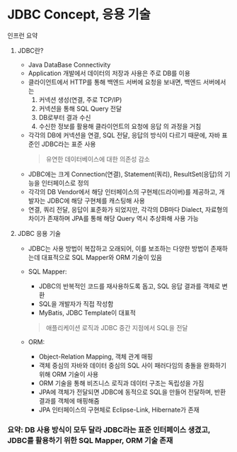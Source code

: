 # JDBC Concept, 응용 기술

인프런 요약

1. JDBC란?
	- Java DataBase Connectivity
	- Application 개발에서 데이터의 저장과 사용은 주로 DB를 이용
	- 클라이언트에서 HTTP를 통해 백엔드 서버에 요청을 보내면, 백엔드 서버에서는
		1) 커넥션 생성(연결, 주로 TCP/IP)
		2) 커넥션을 통해 SQL Query 전달
		3) DB로부터 결과 수신
		4) 수신한 정보를 활용해 클라이언트의 요청에 응답
		의 과정을 거침
	- 각각의 DB에 커넥션을 연결, SQL 전달, 응답의 방식이 다르기 때문에, 자바 표준인 JDBC라는 표준 사용
		> 유연한 데이터베이스에 대한 의존성 감소
	- JDBC에는 크게 Connection(연결), Statement(쿼리), ResultSet(응답)의 기능을 인터페이스로 정의
	- 각각의 DB Vendor에서 해당 인터페이스의 구현체(드라이버)를 제공하고, 개발자는 JDBC에 해당 구현체를 캐스팅해 사용
	- 연결, 쿼리 전달, 응답이 표준화가 되었지만, 각각의 DB마다 Dialect, 자료형의 차이가 존재하며 JPA를 통해 해당 Query 역시 추상화해 사용 가능

2. JDBC 응용 기술
	- JDBC는 사용 방법이 복잡하고 오래되어, 이를 보조하는 다양한 방법이 존재하는데 대표적으로 SQL Mapper와 ORM 기술이 있음

	- SQL Mapper:
		+ JDBC의 반복적인 코드를 재사용하도록 돕고, SQL 응답 결과를 객체로 변환
		+ SQL을 개발자가 직접 작성함
		+ MyBatis, JDBC Template이 대표적
		> 애플리케이션 로직과 JDBC 중간 지점에서 SQL을 전달

	- ORM:
		+ Object-Relation Mapping, 객체 관계 매핑
		+ 객체 중심의 자바와 데이터 중심의 SQL 사이 패러다임의 충돌을 완화하기 위해 ORM 기술이 사용
		+ ORM 기술을 통해 비즈니스 로직과 데이터 구조는 독립성을 가짐
		+ JPA에 객체가 전달되면 JDBC에 동적으로 SQL을 만들어 전달하며, 반환 결과를 객체에 매핑해줌
		+ JPA 인터페이스의 구현체로 Eclipse-Link, Hibernate가 존재

	
### 요약: DB 사용 방식이 모두 달라 JDBC라는 표준 인터페이스 생겼고, JDBC를 활용하기 위한 SQL Mapper, ORM 기술 존재

